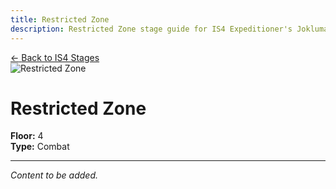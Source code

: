 ```yaml
---
title: Restricted Zone
description: Restricted Zone stage guide for IS4 Expeditioner's Joklumarkar
---
```


<div class="back-button-container">
  <a href="/is4-expeditioners/stages/" class="back-button">
    <span class="back-arrow">←</span>
    <span class="back-text">Back to IS4 Stages</span>
  </a>
</div>

<img src="/stages/is4/restricted-zone.png" alt="Restricted Zone" />

# Restricted Zone

**Floor:** 4  
**Type:** Combat  

---

*Content to be added.*
